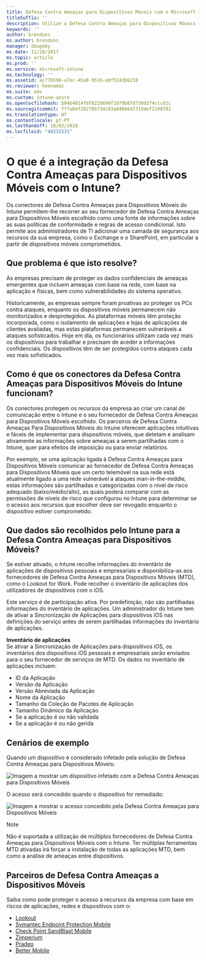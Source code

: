 ```yaml
---
title: Defesa Contra Ameaças para Dispositivos Móveis com o Microsoft Intune
titleSuffix: ''
description: Utilize a Defesa Contra Ameaças para Dispositivos Móveis (MTD) do Intune em conjunto com o seu parceiro de Defesa Contra Ameaças para Dispositivos Móveis para proteger o acesso aos recursos empresariais com base no risco dos dispositivos.
keywords: ''
author: brenduns
ms.author: brenduns
manager: dougeby
ms.date: 11/28/2017
ms.topic: article
ms.prod: ''
ms.service: microsoft-intune
ms.technology: ''
ms.assetid: ac77b590-a7ec-45a0-9516-ebf5243b6210
ms.reviewer: heenamac
ms.suite: ems
ms.custom: intune-azure
ms.openlocfilehash: b94b4014fdf8226696f1979b87d730d2f4cccd1c
ms.sourcegitcommit: fffa64f28278573dc83a846b647315def2108781
ms.translationtype: HT
ms.contentlocale: pt-PT
ms.lasthandoff: 10/02/2018
ms.locfileid: "48231531"
---
```

# <a name="what-is-mobile-threat-defense-integration-with-intune"></a>O que é a integração da Defesa Contra Ameaças para Dispositivos Móveis com o Intune?


Os conectores de Defesa Contra Ameaças para Dispositivos Móveis do Intune permitem-lhe recorrer ao seu fornecedor de Defesa Contra Ameaças para Dispositivos Móveis escolhido como uma fonte de informações sobre as suas políticas de conformidade e regras de acesso condicional. Isto permite aos administradores de TI adicionar uma camada de segurança aos recursos da sua empresa, como o Exchange e o SharePoint, em particular a partir de dispositivos móveis comprometidos.

## <a name="what-problem-does-this-solve"></a>Que problema é que isto resolve?

As empresas precisam de proteger os dados confidenciais de ameaças emergentes que incluem ameaças com base na rede, com base na aplicação e físicas, bem como vulnerabilidades do sistema operativo.

Historicamente, as empresas sempre foram proativas ao proteger os PCs contra ataques, enquanto os dispositivos móveis permanecem não monitorizados e desprotegidos. As plataformas móveis têm proteção incorporada, como o isolamento de aplicações e lojas de aplicações de clientes avaliadas, mas estas plataformas permanecem vulneráveis a ataques sofisticados. Hoje em dia, os funcionários utilizam cada vez mais os dispositivos para trabalhar e precisam de aceder a informações confidenciais. Os dispositivos têm de ser protegidos contra ataques cada vez mais sofisticados.

## <a name="how-do-the-intune-mobile-threat-defense-connectors-work"></a>Como é que os conectores da Defesa Contra Ameaças para Dispositivos Móveis do Intune funcionam?

Os conectores protegem os recursos da empresa ao criar um canal de comunicação entre o Intune e o seu fornecedor de Defesa Contra Ameaças para Dispositivos Móveis escolhido. Os parceiros de Defesa Contra Ameaças Para Dispositivos Móveis do Intune oferecem aplicações intuitivas e fáceis de implementar para dispositivos móveis, que detetam e analisam ativamente as informações sobre ameaças a serem partilhadas com o Intune, quer para efeitos de imposição ou para enviar relatórios. 

Por exemplo, se uma aplicação ligada à Defesa Contra Ameaças para Dispositivos Móveis comunicar ao fornecedor de Defesa Contra Ameaças para Dispositivos Móveis que um certo telemóvel na sua rede está atualmente ligado a uma rede vulnerável a ataques man-in-the-middle, estas informações são partilhadas e categorizadas com o nível de risco adequado (baixo/médio/alto), as quais poderá comparar com as permissões de níveis de risco que configurou no Intune para determinar se o acesso aos recursos que escolher deve ser revogado enquanto o dispositivo estiver comprometido.

## <a name="what-data-does-intune-collect-for-mobile-threat-defense"></a>Que dados são recolhidos pelo Intune para a Defesa Contra Ameaças para Dispositivos Móveis?

Se estiver ativado, o Intune recolhe informações do inventário de aplicações de dispositivos pessoais e empresariais e disponibiliza-as aos fornecedores de Defesa Contra Ameaças para Dispositivos Móveis (MTD), como o Lookout for Work. Pode recolher o inventário de aplicações dos utilizadores de dispositivos com o iOS.

Este serviço é de participação ativa. Por predefinição, não são partilhadas informações do inventário de aplicações. Um administrador do Intune tem de ativar a Sincronização de Aplicações para dispositivos iOS nas definições do serviço antes de serem partilhadas informações do inventário de aplicações.

**Inventário de aplicações**  
Se ativar a Sincronização de Aplicações para dispositivos iOS, os inventários dos dispositivos iOS pessoais e empresariais serão enviados para o seu fornecedor de serviços de MTD. Os dados no inventário de aplicações incluem:

 - ID da Aplicação
 - Versão da Aplicação
 - Versão Abreviada da Aplicação
 - Nome da Aplicação
 - Tamanho da Coleção de Pacotes de Aplicação
 - Tamanho Dinâmico da Aplicação
 - Se a aplicação é ou não validada
 - Se a aplicação é ou não gerida

## <a name="sample-scenarios"></a>Cenários de exemplo

Quando um dispositivo é considerado infetado pela solução de Defesa Contra Ameaças para Dispositivos Móveis:

![Imagem a mostrar um dispositivo infetado com a Defesa Contra Ameaças para Dispositivos Móveis](./media/MTD-image-1.png)

O acesso será concedido quando o dispositivo for remediado:

![Imagem a mostrar o acesso concedido pela Defesa Contra Ameaças para Dispositivos Móveis](./media/MTD-image-2.png)

> [!NOTE] 
> Não é suportada a utilização de múltiplos fornecedores de Defesa Contra Ameaças para Dispositivos Móveis com o Intune. Ter múltiplas ferramentas MTD ativadas irá forçar a instalação de todas as aplicações MTD, bem como a análise de ameaças entre dispositivos.

## <a name="mobile-threat-defense-partners"></a>Parceiros de Defesa Contra Ameaças a Dispositivos Móveis

Saiba como pode proteger o acesso a recursos da empresa com base em riscos de aplicações, redes e dispositivos com o:

- [Lookout](lookout-mobile-threat-defense-connector.md)
- [Symantec Endpoint Protection Mobile](skycure-mobile-threat-defense-connector.md)
- [Check Point SandBlast Mobile](checkpoint-sandblast-mobile-mobile-threat-defense-connector.md)
- [Zimperium](zimperium-mobile-threat-defense-connector.md)
- [Pradeo](pradeo-mobile-threat-defense-connector.md)
- [Better Mobile](better-mobile-threat-defense-connector.md)
